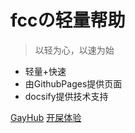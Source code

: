 # fccの轻量帮助

> 以轻为心，以速为始

* 轻量+快速
* 由GithubPages提供页面
* docsify提供技术支持

[GayHub](https://github.com/amazefcc233/amazefcc233.github.io/)
[开屎体验](#quick-start)
